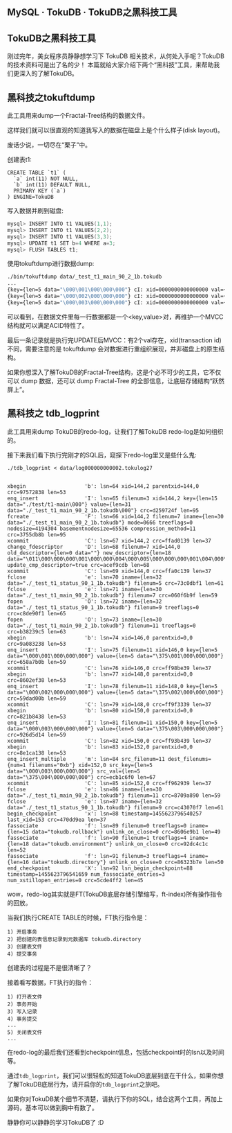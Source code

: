 ## MySQL · TokuDB · TokuDB之黑科技工具


    
## TokuDB之黑科技工具


刚过完年，美女程序员静静想学习下 TokuDB 相关技术，从何处入手呢？TokuDB的技术资料可是出了名的少！
本篇就给大家介绍下两个“黑科技”工具，来帮助我们更深入的了解TokuDB。  

## 黑科技之tokuftdump


此工具用来dump一个Fractal-Tree结构的数据文件。  


这样我们就可以很直观的知道我写入的数据在磁盘上是个什么样子(disk layout)。  


废话少说，一切尽在“栗子”中。  


创建表t1:  

```LANG
CREATE TABLE `t1` (
  `a` int(11) NOT NULL,
  `b` int(11) DEFAULT NULL,
  PRIMARY KEY (`a`)
) ENGINE=TokuDB

```


写入数据并刷到磁盘:  

```cpp
mysql> INSERT INTO t1 VALUES(1,1);
mysql> INSERT INTO t1 VALUES(2,2);
mysql> INSERT INTO t1 VALUES(3,3);
mysql> UPDATE t1 SET b=4 WHERE a=3;
mysql> FLUSH TABLES t1;

```


使用tokuftdump进行数据dump:  

```bash
./bin/tokuftdump data/_test_t1_main_90_2_1b.tokudb
...
{key={len=5 data="\000\001\000\000\000"} cI: xid=0000000000000000 val={len=5 data="\375\001\000\000\000"}}
{key={len=5 data="\000\002\000\000\000"} cI: xid=0000000000000000 val={len=5 data="\375\002\000\000\000"}}
{key={len=5 data="\000\003\000\000\000"} cI: xid=0000000000000000 val={len=5 data="\375\003\000\000\000"} pI: xid=000000009a93a265 val={len=5 data="\375\004\000\000\000"}}

```


可以看到，在数据文件里每一行数据都是一个<key,value>对，再维护一个MVCC结构就可以满足ACID特性了。  


最后一条记录就是执行完UPDATE后MVCC：有2个val存在，xid(transaction id)不同，需要注意的是 tokuftdump 会对数据进行重组织展现，并非磁盘上的原生结构。  


如果你想深入了解TokuDB的Fractal-Tree结构，这是个必不可少的工具，它不仅可以 dump 数据，还可以 dump Fractal-Tree 的全部信息，让底层存储结构“跃然屏上”。  

## 黑科技之 tdb_logprint


此工具用来dump TokuDB的redo-log，让我们了解TokuDB redo-log是如何组织的。  


接下来我们看下执行完刚才的SQL后，窥探下redo-log里又是些什么鬼:  

```LANG
./tdb_logprint < data/log000000000002.tokulog27


xbegin                   'b': lsn=64 xid=144,2 parentxid=144,0 crc=97572838 len=53
enq_insert               'I': lsn=65 filenum=3 xid=144,2 key={len=15 data="./test/t1-main\000"} value={len=31 data="./_test_t1_main_90_2_1b.tokudb\000"} crc=d259724f len=95
fcreate                  'F': lsn=66 xid=144,2 filenum=7 iname={len=30 data="./_test_t1_main_90_2_1b.tokudb"} mode=0666 treeflags=0 nodesize=4194304 basementnodesize=65536 compression_method=11 crc=3755db8b len=95
xcommit                  'C': lsn=67 xid=144,2 crc=ffad0139 len=37
change_fdescriptor       'D': lsn=68 filenum=7 xid=144,0 old_descriptor={len=0 data=""} new_descriptor={len=18 data="\011\000\000\000\001\000\000\004\000\005\000\000\000\001\004\000\000\000"} update_cmp_descriptor=true crc=acef9cdb len=68
xcommit                  'C': lsn=69 xid=144,0 crc=ffa0c139 len=37
fclose                   'e': lsn=70 iname={len=32 data="./_test_t1_status_90_1_1b.tokudb"} filenum=5 crc=73c0dbf1 len=61
fclose                   'e': lsn=71 iname={len=30 data="./_test_t1_main_90_2_1b.tokudb"} filenum=7 crc=060f6b9f len=59
fopen                    'O': lsn=72 iname={len=32 data="./_test_t1_status_90_1_1b.tokudb"} filenum=9 treeflags=0 crc=c8de90f1 len=65
fopen                    'O': lsn=73 iname={len=30 data="./_test_t1_main_90_2_1b.tokudb"} filenum=11 treeflags=0 crc=b38239c5 len=63
xbegin                   'b': lsn=74 xid=146,0 parentxid=0,0 crc=9a083238 len=53
enq_insert               'I': lsn=75 filenum=11 xid=146,0 key={len=5 data="\000\001\000\000\000"} value={len=5 data="\375\001\000\000\000"} crc=658a7b0b len=59
xcommit                  'C': lsn=76 xid=146,0 crc=ff98be39 len=37
xbegin                   'b': lsn=77 xid=148,0 parentxid=0,0 crc=8602ef38 len=53
enq_insert               'I': lsn=78 filenum=11 xid=148,0 key={len=5 data="\000\002\000\000\000"} value={len=5 data="\375\002\000\000\000"} crc=59dad00b len=59
xcommit                  'C': lsn=79 xid=148,0 crc=ff9f3339 len=37
xbegin                   'b': lsn=80 xid=150,0 parentxid=0,0 crc=821b8438 len=53
enq_insert               'I': lsn=81 filenum=11 xid=150,0 key={len=5 data="\000\003\000\000\000"} value={len=5 data="\375\003\000\000\000"} crc=926d5d14 len=59
xcommit                  'C': lsn=82 xid=150,0 crc=ff93b439 len=37
xbegin                   'b': lsn=83 xid=152,0 parentxid=0,0 crc=8e1ca138 len=53
enq_insert_multiple      'm': lsn=84 src_filenum=11 dest_filenums={num=1 filenums="0xb"} xid=152,0 src_key={len=5 data="\000\003\000\000\000"} src_val={len=5 data="\375\004\000\000\000"} crc=ecb1c6f0 len=67
xcommit                  'C': lsn=85 xid=152,0 crc=ff962939 len=37
fclose                   'e': lsn=86 iname={len=30 data="./_test_t1_main_90_2_1b.tokudb"} filenum=11 crc=8709a890 len=59
fclose                   'e': lsn=87 iname={len=32 data="./_test_t1_status_90_1_1b.tokudb"} filenum=9 crc=c43070f7 len=61
begin_checkpoint         'x': lsn=88 timestamp=1455623796540257 last_xid=153 crc=470dd9ea len=37
fassociate               'f': lsn=89 filenum=0 treeflags=0 iname={len=15 data="tokudb.rollback"} unlink_on_close=0 crc=8606e9b1 len=49
fassociate               'f': lsn=90 filenum=1 treeflags=4 iname={len=18 data="tokudb.environment"} unlink_on_close=0 crc=92dc4c1c len=52
fassociate               'f': lsn=91 filenum=3 treeflags=4 iname={len=16 data="tokudb.directory"} unlink_on_close=0 crc=86323b7e len=50
end_checkpoint           'X': lsn=92 lsn_begin_checkpoint=88 timestamp=1455623796541659 num_fassociate_entries=3 num_xstillopen_entries=0 crc=5cde4ff2 len=45

```


wow，redo-log其实就是FT(TokuDB底层存储引擎缩写，ft-index)所有操作指令的回放。  


当我们执行CREATE TABLE的时候，FT执行指令是：  

```LANG
1) 开启事务
2) 把创建的表信息记录到元数据库 tokudb.directory
3) 创建表文件
4) 提交事务

```


创建表的过程是不是很清晰了？  


接着看写数据，FT执行的指令：  

```LANG
1) 打开表文件
2) 事务开始
3) 写入记录
4) 事务提交
...
5) 关闭表文件
...

```


在redo-log的最后我们还看到checkpoint信息，包括checkpoint时的lsn以及时间等。  


通过`tdb_logprint`，我们可以很轻松的知道TokuDB底层到底在干什么，如果你想了解TokuDB底层行为，请开启你的`tdb_logprint`之旅吧。  


如果你对TokuDB某个细节不清楚，请执行下你的SQL，结合这两个工具，再加上源码，基本可以做到胸中有数了。  


静静你可以静静的学习TokuDB了 :D  

